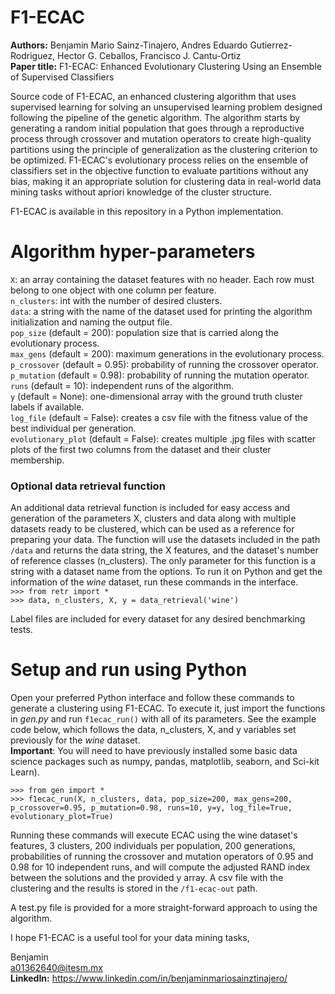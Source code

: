 # F1-ECAC

**Authors:** Benjamin Mario Sainz-Tinajero, Andres Eduardo Gutierrez-Rodriguez, Hector G. Ceballos, Francisco J. Cantu-Ortiz  
**Paper title:** F1-ECAC: Enhanced Evolutionary Clustering Using an Ensemble of Supervised Classifiers

Source code of F1-ECAC, an enhanced clustering algorithm that uses supervised learning for solving an unsupervised learning problem designed following the pipeline of the genetic algorithm. The algorithm starts by generating a random initial population that goes through a reproductive process through crossover and mutation operators to create high-quality partitions using the principle of generalization as the clustering criterion to be optimized. F1-ECAC's evolutionary process relies on the ensemble of classifiers set in the objective function to evaluate partitions without any bias, making it an appropriate solution for clustering data in real-world data mining tasks without apriori knowledge of the cluster structure.

F1-ECAC is available in this repository in a Python implementation.

# Algorithm hyper-parameters
``X``: an array containing the dataset features with no header. Each row must belong to one object with one column per feature.  
``n_clusters``: int with the number of desired clusters.  
``data``: a string with the name of the dataset used for printing the algorithm initialization and naming the output file.  
``pop_size`` (default = 200): population size that is carried along the evolutionary process.   
``max_gens`` (default = 200): maximum generations in the evolutionary process.   
``p_crossover`` (default = 0.95): probability of running the crossover operator.  
``p_mutation`` (default = 0.98): probability of running the mutation operator.  
``runs`` (default = 10): independent runs of the algorithm.  
``y`` (default = None): one-dimensional array with the ground truth cluster labels if available.  
``log_file`` (default = False): creates a csv file with the fitness value of the best individual per generation.  
``evolutionary_plot`` (default = False): creates multiple .jpg files with scatter plots of the first two columns from the dataset and their cluster membership.  

### Optional data retrieval function
An additional data retrieval function is included for easy access and generation of the parameters X, clusters and data along with multiple datasets ready to be clustered, which can be used as a reference for preparing your data. The function will use the datasets included in the path ``/data`` and returns the data string, the X features, and the dataset's number of reference classes (n_clusters). The only parameter for this function is a string with a dataset name from the options. To run it on Python and get the information of the *wine* dataset, run these commands in the interface.     
``>>> from retr import *``  
``>>> data, n_clusters, X, y = data_retrieval('wine')``  

Label files are included for every dataset for any desired benchmarking tests.

# Setup and run using Python
Open your preferred Python interface and follow these commands to generate a clustering using F1-ECAC. To execute it, just import the functions in *gen.py* and run ``f1ecac_run()`` with all of its parameters. See the example code below, which follows the data, n_clusters, X, and y variables set previously for the *wine* dataset.  
**Important**: You will need to have previously installed some basic data science packages such as numpy, pandas, matplotlib, seaborn, and Sci-kit Learn).

``>>> from gen import *``  
``>>> f1ecac_run(X, n_clusters, data, pop_size=200, max_gens=200, p_crossover=0.95, p_mutation=0.98, runs=10, y=y, log_file=True, evolutionary_plot=True)``  

Running these commands will execute ECAC using the wine dataset's features, 3 clusters, 200 individuals per population, 200 generations, probabilities of running the crossover and mutation operators of 0.95 and 0.98 for 10 independent runs, and will compute the adjusted RAND index between the solutions and the provided y array. A csv file with the clustering and the results is stored in the ``/f1-ecac-out`` path.

A test.py file is provided for a more straight-forward approach to using the algorithm.  

I hope F1-ECAC is a useful tool for your data mining tasks,

Benjamin  
a01362640@itesm.mx  
**LinkedIn:** https://www.linkedin.com/in/benjaminmariosainztinajero/

